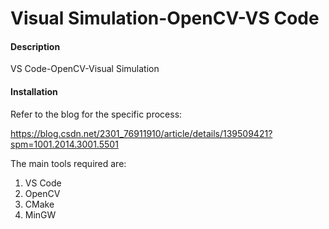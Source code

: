 # Visual Simulation-OpenCV-VS Code

#### Description
VS Code-OpenCV-Visual Simulation

#### Installation

Refer to the blog for the specific process:

https://blog.csdn.net/2301_76911910/article/details/139509421?spm=1001.2014.3001.5501

The main tools required are:
1.  VS Code
2.  OpenCV
3.  CMake
4.  MinGW



